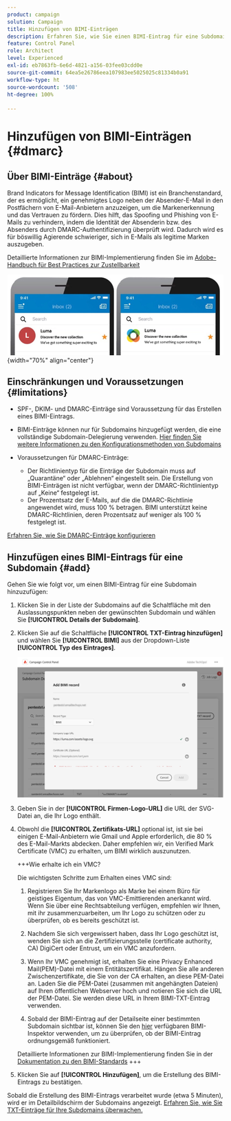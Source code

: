 ```yaml
---
product: campaign
solution: Campaign
title: Hinzufügen von BIMI-Einträgen
description: Erfahren Sie, wie Sie einen BIMI-Eintrag für eine Subdomain hinzufügen.
feature: Control Panel
role: Architect
level: Experienced
exl-id: eb7863fb-6e6d-4821-a156-03fee03cdd0e
source-git-commit: 64ea5e26786eea107983ee5025025c81334b0a91
workflow-type: ht
source-wordcount: '508'
ht-degree: 100%

---
```


# Hinzufügen von BIMI-Einträgen {#dmarc}

## Über BIMI-Einträge {#about}

Brand Indicators for Message Identification (BIMI) ist ein Branchenstandard, der es ermöglicht, ein genehmigtes Logo neben der Absender-E-Mail in den Postfächern von E-Mail-Anbietern anzuzeigen, um die Markenerkennung und das Vertrauen zu fördern. Dies hilft, das Spoofing und Phishing von E-Mails zu verhindern, indem die Identität der Absenderin bzw. des Absenders durch DMARC-Authentifizierung überprüft wird. Dadurch wird es für böswillig Agierende schwieriger, sich in E-Mails als legitime Marken auszugeben.

Detaillierte Informationen zur BIMI-Implementierung finden Sie im [Adobe-Handbuch für Best Practices zur Zustellbarkeit](https://experienceleague.adobe.com/docs/deliverability-learn/deliverability-best-practice-guide/additional-resources/technotes/implement-bimi.html?lang=de)

![](assets/bimi-example.png){width="70%" align="center"}

## Einschränkungen und Voraussetzungen {#limitations}

* SPF-, DKIM- und DMARC-Einträge sind Voraussetzung für das Erstellen eines BIMI-Eintrags.
* BIMI-Einträge können nur für Subdomains hinzugefügt werden, die eine vollständige Subdomain-Delegierung verwenden. [Hier finden Sie weitere Informationen zu den Konfigurationsmethoden von Subdomains](subdomains-branding.md#subdomain-delegation-methods)
* Voraussetzungen für DMARC-Einträge:

   * Der Richtlinientyp für die Einträge der Subdomain muss auf „Quarantäne“ oder „Ablehnen“ eingestellt sein. Die Erstellung von BIMI-Einträgen ist nicht verfügbar, wenn der DMARC-Richtlinientyp auf „Keine“ festgelegt ist.
   * Der Prozentsatz der E-Mails, auf die die DMARC-Richtlinie angewendet wird, muss 100 % betragen. BIMI unterstützt keine DMARC-Richtlinien, deren Prozentsatz auf weniger als 100 % festgelegt ist.

[Erfahren Sie, wie Sie DMARC-Einträge konfigurieren](dmarc.md)

## Hinzufügen eines BIMI-Eintrags für eine Subdomain {#add}

Gehen Sie wie folgt vor, um einen BIMI-Eintrag für eine Subdomain hinzuzufügen:

1. Klicken Sie in der Liste der Subdomains auf die Schaltfläche mit den Auslassungspunkten neben der gewünschten Subdomain und wählen Sie **[!UICONTROL Details der Subdomain]**.

1. Klicken Sie auf die Schaltfläche **[!UICONTROL TXT-Eintrag hinzufügen]** und wählen Sie **[!UICONTROL BIMI]** aus der Dropdown-Liste **[!UICONTROL Typ des Eintrages]**.

   ![](assets/bimi-add.png)

1. Geben Sie in der **[!UICONTROL Firmen-Logo-URL]** die URL der SVG-Datei an, die Ihr Logo enthält.

1. Obwohl die **[!UICONTROL Zertifikats-URL]** optional ist, ist sie bei einigen E-Mail-Anbietern wie Gmail und Apple erforderlich, die 80 % des E-Mail-Markts abdecken. Daher empfehlen wir, ein Verified Mark Certificate (VMC) zu erhalten, um BIMI wirklich auszunutzen.

   +++Wie erhalte ich ein VMC?

   Die wichtigsten Schritte zum Erhalten eines VMC sind:

   1. Registrieren Sie Ihr Markenlogo als Marke bei einem Büro für geistiges Eigentum, das von VMC-Emittierenden anerkannt wird. Wenn Sie über eine Rechtsabteilung verfügen, empfehlen wir Ihnen, mit ihr zusammenzuarbeiten, um Ihr Logo zu schützen oder zu überprüfen, ob es bereits geschützt ist.

   1. Nachdem Sie sich vergewissert haben, dass Ihr Logo geschützt ist, wenden Sie sich an die Zertifizierungsstelle (certificate authority, CA) DigiCert oder Entrust, um ein VMC anzufordern.

   1. Wenn Ihr VMC genehmigt ist, erhalten Sie eine Privacy Enhanced Mail(PEM)-Datei mit einem Entitätszertifikat. Hängen Sie alle anderen Zwischenzertifikate, die Sie von der CA erhalten, an diese PEM-Datei an. Laden Sie die PEM-Datei (zusammen mit angehängten Dateien) auf Ihren öffentlichen Webserver hoch und notieren Sie sich die URL der PEM-Datei. Sie werden diese URL in Ihrem BIMI-TXT-Eintrag verwenden.

   1. Sobald der BIMI-Eintrag auf der Detailseite einer bestimmten Subdomain sichtbar ist, können Sie den [hier](https://bimigroup.org/bimi-generator/) verfügbaren BIMI-Inspektor verwenden, um zu überprüfen, ob der BIMI-Eintrag ordnungsgemäß funktioniert.

   Detaillierte Informationen zur BIMI-Implementierung finden Sie in der [Dokumentation zu den BIMI-Standards](https://bimigroup.org/implementation-guide/)
+++

1. Klicken Sie auf **[!UICONTROL Hinzufügen]**, um die Erstellung des BIMI-Eintrags zu bestätigen.

Sobald die Erstellung des BIMI-Eintrags verarbeitet wurde (etwa 5 Minuten), wird er im Detailbildschirm der Subdomains angezeigt. [Erfahren Sie, wie Sie TXT-Einträge für Ihre Subdomains überwachen.](gs-txt-records.md#monitor)
